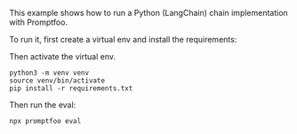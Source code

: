 This example shows how to run a Python (LangChain) chain implementation with Promptfoo.

To run it, first create a virtual env and install the requirements:

Then activate the virtual env.
```
python3 -m venv venv
source venv/bin/activate
pip install -r requirements.txt
```

Then run the eval:
```
npx promptfoo eval
```

